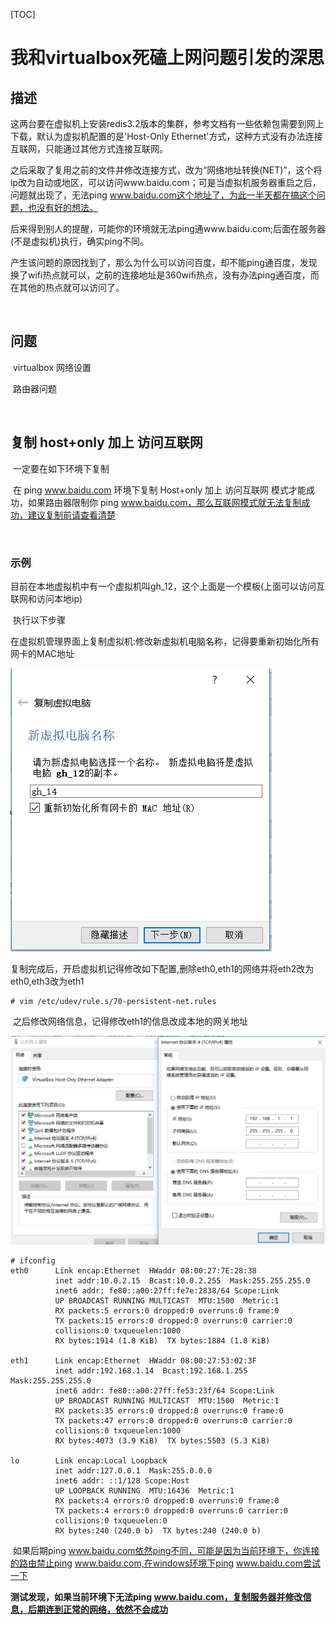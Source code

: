 [TOC]

# 我和virtualbox死磕上网问题引发的深思

## 描述

​	这两台要在虚拟机上安装redis3.2版本的集群，参考文档有一些依赖包需要到网上下载，默认为虚拟机配置的是'Host-Only Ethernet'方式，这种方式没有办法连接互联网，只能通过其他方式连接互联网。

​	之后采取了复用之前的文件并修改连接方式，改为“网络地址转换(NET)”，这个将ip改为自动或地区，可以访问www.baidu.com；可是当虚拟机服务器重启之后，问题就出现了，无法ping www.baidu.com这个地址了，为此一半天都在搞这个问题，也没有好的想法。

​	后来得到别人的提醒，可能你的环境就无法ping通www.baidu.com;后面在服务器(不是虚拟机)执行，确实ping不同。

​	产生该问题的原因找到了，那么为什么可以访问百度，却不能ping通百度，发现换了wifi热点就可以，之前的连接地址是360wifi热点，没有办法ping通百度，而在其他的热点就可以访问了。

​	

## 问题 

​	virtualbox 网络设置

​	路由器问题

​	

## 复制 host+only 加上 访问互联网

​	一定要在如下环境下复制

​	在 ping www.baidu.com 环境下复制 Host+only 加上 访问互联网 模式才能成功，如果路由器限制你 ping www.baidu.com，那么互联网模式就无法复制成功，建议复制前请查看清楚



​	

### 示例

​	目前在本地虚拟机中有一个虚拟机叫gh_12，这个上面是一个模板(上面可以访问互联网和访问本地ip)

​	执行以下步骤

​	在虚拟机管理界面上复制虚拟机:修改新虚拟机电脑名称，记得要重新初始化所有网卡的MAC地址

![_](../img_src/000/2018-09-28_145801.png)

​	复制完成后，开启虚拟机记得修改如下配置,删除eth0,eth1的网络并将eth2改为eth0,eth3改为eth1

```
# vim /etc/udev/rule.s/70-persistent-net.rules
```

​	之后修改网络信息，记得修改eth1的信息改成本地的网关地址

![_](../img_src/000/2018-09-28_150826.png)

```
# ifconfig
eth0      Link encap:Ethernet  HWaddr 08:00:27:7E:28:38  
          inet addr:10.0.2.15  Bcast:10.0.2.255  Mask:255.255.255.0
          inet6 addr: fe80::a00:27ff:fe7e:2838/64 Scope:Link
          UP BROADCAST RUNNING MULTICAST  MTU:1500  Metric:1
          RX packets:5 errors:0 dropped:0 overruns:0 frame:0
          TX packets:15 errors:0 dropped:0 overruns:0 carrier:0
          collisions:0 txqueuelen:1000 
          RX bytes:1914 (1.8 KiB)  TX bytes:1884 (1.8 KiB)

eth1      Link encap:Ethernet  HWaddr 08:00:27:53:02:3F  
          inet addr:192.168.1.14  Bcast:192.168.1.255  Mask:255.255.255.0
          inet6 addr: fe80::a00:27ff:fe53:23f/64 Scope:Link
          UP BROADCAST RUNNING MULTICAST  MTU:1500  Metric:1
          RX packets:35 errors:0 dropped:0 overruns:0 frame:0
          TX packets:47 errors:0 dropped:0 overruns:0 carrier:0
          collisions:0 txqueuelen:1000 
          RX bytes:4073 (3.9 KiB)  TX bytes:5503 (5.3 KiB)

lo        Link encap:Local Loopback  
          inet addr:127.0.0.1  Mask:255.0.0.0
          inet6 addr: ::1/128 Scope:Host
          UP LOOPBACK RUNNING  MTU:16436  Metric:1
          RX packets:4 errors:0 dropped:0 overruns:0 frame:0
          TX packets:4 errors:0 dropped:0 overruns:0 carrier:0
          collisions:0 txqueuelen:0 
          RX bytes:240 (240.0 b)  TX bytes:240 (240.0 b)

```

​	如果后期ping www.baidu.com依然ping不同，可能是因为当前环境下，你连接的路由禁止ping www.baidu.com,在windows环境下ping www.baidu.com尝试一下

**测试发现，如果当前环境下无法ping www.baidu.com，复制服务器并修改信息，后期连到正常的网络，依然不会成功**